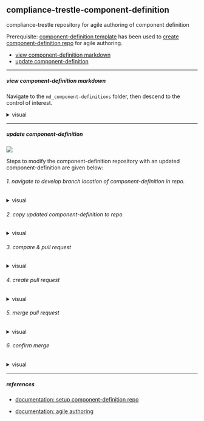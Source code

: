 ## compliance-trestle-component-definition

compliance-trestle repository for agile authoring of component definition

Prerequisite: [component-definition template](https://github.com/IBM/compliance-trestle-template-component-definition) has been used to [create component-definition repo](https://github.com/IBM/compliance-trestle-agile-authoring/blob/main/README.create-repo-component-definition.md) for agile authoring.


- [view component-definition markdown](#view-component-definition-markdown)
- [update component-definition](#update-component-definition)

-----

##### view component-definition markdown

Navigate to the `md_component-definitions` folder, then descend to the control of interest.

<details>
<summary>visual</summary>
<img src="drawio/ss.view-markdown.png" width="500" height="600">
</details>

-----

##### update component-definition

<img src="drawio/update-component-definition.drawio.png">

Steps to modify the component-definition repository with an updated component-definition are given below:

###### 1. navigate to develop branch location of component-definition in repo.

<details>
<summary>visual</summary>
<img src="drawio/ss.update-component-definition.drawio.png" width="500" height="600">
</details>

###### 2. copy updated component-definition to repo.

<details>
<summary>visual</summary>
<img src="drawio/ss.update-component-definition.drawio.png" width="500" height="600">
</details>

###### 3. compare & pull request

<details>
<summary>visual</summary>
<img src="drawio/ss.compare-and-pull-request.drawio.png" width="500" height="600">
</details>


###### 4. create pull request

<details>
<summary>visual</summary>
<img src="drawio/ss.create-pull-request.drawio.png" width="500" height="600">
</details>


###### 5. merge pull request

<details>
<summary>visual</summary>
<img src="drawio/ss.merge-pull-request.drawio.png" width="500" height="600">
</details>

###### 6. confirm merge

<details>
<summary>visual</summary>
<img src="drawio/ss.merge-pull-request.drawio.png" width="500" height="600">
</details>

-----

##### references

- [documentation: setup component-definition repo](https://github.com/IBM/compliance-trestle-agile-authoring/blob/main/README.create-repo-component-definition.md)

- [documentation: agile authoring](https://github.com/IBM/compliance-trestle-agile-authoring#compliance-trestle-agile-authoring)



